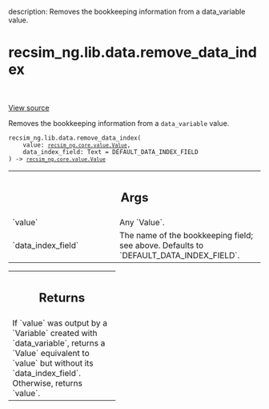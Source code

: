 description: Removes the bookkeeping information from a data_variable value.

<div itemscope itemtype="http://developers.google.com/ReferenceObject">
<meta itemprop="name" content="recsim_ng.lib.data.remove_data_index" />
<meta itemprop="path" content="Stable" />
</div>

# recsim_ng.lib.data.remove_data_index

<!-- Insert buttons and diff -->

<table class="tfo-notebook-buttons tfo-api nocontent" align="left">

</table>

<a target="_blank" href="https://github.com/google-research/recsim_ng/tree/master/recsim_ng/lib/data.py">View
source</a>

Removes the bookkeeping information from a `data_variable` value.

<pre class="devsite-click-to-copy prettyprint lang-py tfo-signature-link">
<code>recsim_ng.lib.data.remove_data_index(
    value: <a href="../../../recsim_ng/core/value/Value.md"><code>recsim_ng.core.value.Value</code></a>,
    data_index_field: Text = DEFAULT_DATA_INDEX_FIELD
) -> <a href="../../../recsim_ng/core/value/Value.md"><code>recsim_ng.core.value.Value</code></a>
</code></pre>

<!-- Placeholder for "Used in" -->

<!-- Tabular view -->
 <table class="responsive fixed orange">
<colgroup><col width="214px"><col></colgroup>
<tr><th colspan="2"><h2 class="add-link">Args</h2></th></tr>

<tr>
<td>
`value`
</td>
<td>
Any `Value`.
</td>
</tr><tr>
<td>
`data_index_field`
</td>
<td>
The name of the bookkeeping field; see above. Defaults to
`DEFAULT_DATA_INDEX_FIELD`.
</td>
</tr>
</table>

<!-- Tabular view -->
 <table class="responsive fixed orange">
<colgroup><col width="214px"><col></colgroup>
<tr><th colspan="2"><h2 class="add-link">Returns</h2></th></tr>
<tr class="alt">
<td colspan="2">
If `value` was output by a `Variable` created with `data_variable`, returns
a `Value` equivalent to `value` but without its `data_index_field`.
Otherwise, returns `value`.
</td>
</tr>

</table>
